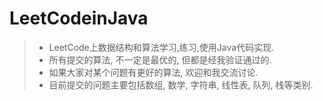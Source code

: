 # LeetCodeinJava
>- LeetCode上数据结构和算法学习,练习,使用Java代码实现.
>- 所有提交的算法, 不一定是最优的, 但都是经我验证通过的.
>- 如果大家对某个问题有更好的算法, 欢迎和我交流讨论.
>- 目前提交的问题主要包括数组, 数学, 字符串, 线性表, 队列, 栈等类别.
